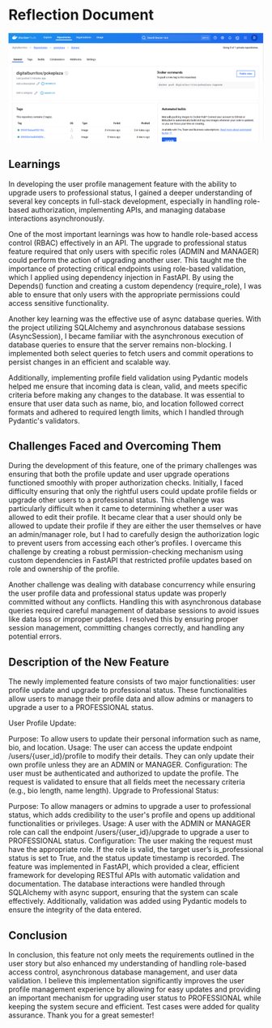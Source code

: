 # Reflection Document
![alt text](image.png)
## Learnings
In developing the user profile management feature with the ability to upgrade users to professional status, I gained a deeper understanding of several key concepts in full-stack development, especially in handling role-based authorization, implementing APIs, and managing database interactions asynchronously.

One of the most important learnings was how to handle role-based access control (RBAC) effectively in an API. The upgrade to professional status feature required that only users with specific roles (ADMIN and MANAGER) could perform the action of upgrading another user. This taught me the importance of protecting critical endpoints using role-based validation, which I applied using dependency injection in FastAPI. By using the Depends() function and creating a custom dependency (require_role), I was able to ensure that only users with the appropriate permissions could access sensitive functionality.

Another key learning was the effective use of async database queries. With the project utilizing SQLAlchemy and asynchronous database sessions (AsyncSession), I became familiar with the asynchronous execution of database queries to ensure that the server remains non-blocking. I implemented both select queries to fetch users and commit operations to persist changes in an efficient and scalable way.

Additionally, implementing profile field validation using Pydantic models helped me ensure that incoming data is clean, valid, and meets specific criteria before making any changes to the database. It was essential to ensure that user data such as name, bio, and location followed correct formats and adhered to required length limits, which I handled through Pydantic's validators.

## Challenges Faced and Overcoming Them
During the development of this feature, one of the primary challenges was ensuring that both the profile update and user upgrade operations functioned smoothly with proper authorization checks. Initially, I faced difficulty ensuring that only the rightful users could update profile fields or upgrade other users to a professional status. This challenge was particularly difficult when it came to determining whether a user was allowed to edit their profile. It became clear that a user should only be allowed to update their profile if they are either the user themselves or have an admin/manager role, but I had to carefully design the authorization logic to prevent users from accessing each other’s profiles. I overcame this challenge by creating a robust permission-checking mechanism using custom dependencies in FastAPI that restricted profile updates based on role and ownership of the profile.

Another challenge was dealing with database concurrency while ensuring the user profile data and professional status update was properly committed without any conflicts. Handling this with asynchronous database queries required careful management of database sessions to avoid issues like data loss or improper updates. I resolved this by ensuring proper session management, committing changes correctly, and handling any potential errors.

## Description of the New Feature
The newly implemented feature consists of two major functionalities: user profile update and upgrade to professional status. These functionalities allow users to manage their profile data and allow admins or managers to upgrade a user to a PROFESSIONAL status.

User Profile Update:

Purpose: To allow users to update their personal information such as name, bio, and location.
Usage: The user can access the update endpoint /users/{user_id}/profile to modify their details. They can only update their own profile unless they are an ADMIN or MANAGER.
Configuration: The user must be authenticated and authorized to update the profile. The request is validated to ensure that all fields meet the necessary criteria (e.g., bio length, name length).
Upgrade to Professional Status:

Purpose: To allow managers or admins to upgrade a user to professional status, which adds credibility to the user's profile and opens up additional functionalities or privileges.
Usage: A user with the ADMIN or MANAGER role can call the endpoint /users/{user_id}/upgrade to upgrade a user to PROFESSIONAL status.
Configuration: The user making the request must have the appropriate role. If the role is valid, the target user’s is_professional status is set to True, and the status update timestamp is recorded.
The feature was implemented in FastAPI, which provided a clear, efficient framework for developing RESTful APIs with automatic validation and documentation. The database interactions were handled through SQLAlchemy with async support, ensuring that the system can scale effectively. Additionally, validation was added using Pydantic models to ensure the integrity of the data entered.

## Conclusion
In conclusion, this feature not only meets the requirements outlined in the user story but also enhanced my understanding of handling role-based access control, asynchronous database management, and user data validation. I believe this implementation significantly improves the user profile management experience by allowing for easy updates and providing an important mechanism for upgrading user status to PROFESSIONAL while keeping the system secure and efficient. Test cases were added for quality assurance. Thank you for a great semester!

